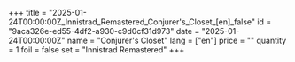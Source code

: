 +++
title = "2025-01-24T00:00:00Z_Innistrad_Remastered_Conjurer's_Closet_[en]_false"
id = "9aca326e-ed55-4df2-a930-c9d0cf31d973"
date = "2025-01-24T00:00:00Z"
name = "Conjurer's Closet"
lang = ["en"]
price = ""
quantity = 1
foil = false
set = "Innistrad Remastered"
+++
